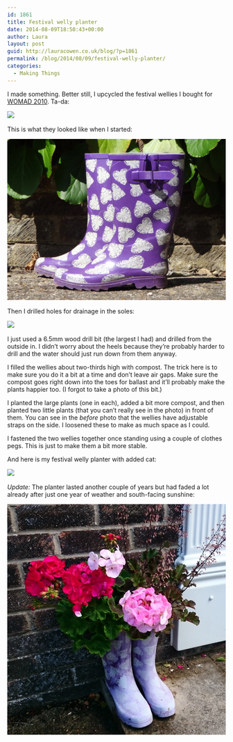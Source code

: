 ```yaml
---
id: 1861
title: Festival welly planter
date: 2014-08-09T18:50:43+00:00
author: Laura
layout: post
guid: http://lauracowen.co.uk/blog/?p=1861
permalink: /blog/2014/08/09/festival-welly-planter/
categories:
  - Making Things
---
```

I made something. Better still, I upcycled the festival wellies I bought for [WOMAD 2010](http://lauracowen.co.uk/blog/2010/11/23/being-a-book-in-the-human-library-at-womad2010-a-tale-in-tweets/ "A book in the Human Library at WOMAD2010: A tale in tweets…"). Ta-da:

![](/assets/2014-Aug-festival-welly-planter.jpg)
  


This is what they looked like when I started:

![](/assets/2014-Aug-festival-welly-planter-before.jpg)


Then I drilled holes for drainage in the soles:

![](/assets/2014-Aug-festival-welly-planter-drilled-holes.jpg)

I just used a 6.5mm wood drill bit (the largest I had) and drilled from the outside in. I didn&#8217;t worry about the heels because they&#8217;re probably harder to drill and the water should just run down from them anyway.

I filled the wellies about two-thirds high with compost. The trick here is to make sure you do it a bit at a time and don&#8217;t leave air gaps. Make sure the compost goes right down into the toes for ballast and it&#8217;ll probably make the plants happier too. (I forgot to take a photo of this bit.)

I planted the large plants (one in each), added a bit more compost, and then planted two little plants (that you can&#8217;t really see in the photo) in front of them. You can see in the _before_ photo that the wellies have adjustable straps on the side. I loosened these to make as much space as I could.

I fastened the two wellies together once standing using a couple of clothes pegs. This is just to make them a bit more stable.

And here is my festival welly planter with added cat:


![](/assets/2014-Aug-festival-welly-planter-after-cat.jpg)


_Update:_ The planter lasted another couple of years but had faded a lot already after just one year of weather and south-facing sunshine:

![](/assets/2014-Aug-festival-welly-planter-July2015.jpg)
